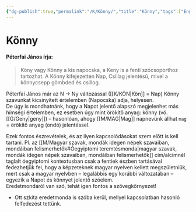 ```yaml
---
{"dg-publish":true,"permalink":"/K/Könny/","title":"Könny","tags":["Englishtexttranslated"]}
---
```



# Könny

#### Péterfai János írja:

> Köny vagy Könny a kis napocska, a Keny is a fenti szócsoporthoz tartozhat. A Könny kifejezetten Nap, Csillag jelentésű, mivel a könnycsepp gömbded és csillog.  

Péterfai János már az N → Ny változással ([[K/KÖN\|Kön]] = Nap) Könny szavunkat kicsinyített értelemben (Napocska) adja, helyesen.  
De úgy is mondhatnánk, hogy a Napot jelentő alapszó megjelenhet más hímségi értelemben, ez esetben úgy mint örökítő anyag: könny (vö. [[G/Geny\|geny]]) – hasonlóan, ahogy [[M/MAG\|Mag]] napnevünk állhat `mag` = örökítő anyag (ondó) jelentéssel.  

Ezek fontos észrevételek, és az ilyen kapcsolódásokat szem előtt is kell tartani. Pl. az [[M/Magyar szavak, mondák idegen népek szavaiban, mondáiban felismerhetők#Óegyiptomi teremtésmonda\|magyar szavak, mondák idegen népek szavaiban, mondáiban felismerhetők]] cím/alcímnél taglalt óegyiptomi kontextusban csak a fentiek észben tartásával fedezhetjük fel, hogy a képzeteknek magyar nyelven kellett megszületniük, mert csak a magyar nyelvben – legalábbis egy korábbi változatában – egyezik a Napot és könnyet jelentő szóelem.  
Eredetmondáról van szó, tehát igen fontos a szövegkörnyezet!  
- Ott szkíta eredetmonda is szóba kerül, mellyel kapcsolatban hasonló felfedezést tettünk.

